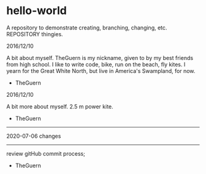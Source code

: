 # hello-world
A repository to demonstrate creating, branching, changing, etc. REPOSITORY thingies.

2016/12/10

A bit about myself. TheGuern is my nickname, given to by my best friends from high school. I like to write code, bike, run on the beach, fly kites. I yearn for the Great White North, but live in America's Swampland, for now.

- TheGuern

2016/12/10

A bit more about myself. 2.5 m power kite.

- TheGuern

__________________
2020-07-06 changes
__________________

review gitHub commit process;
- TheGuern
